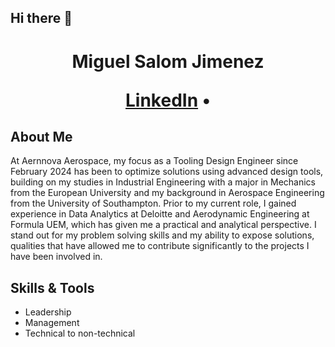 ## Hi there 👋

<!--
**miguelsalom99/miguelsalom99** is a ✨ _special_ ✨ repository because its `README.md` (this file) appears on your GitHub profile.

Here are some ideas to get you started:

- 🔭 I’m currently working on ...
- 🌱 I’m currently learning ...
- 👯 I’m looking to collaborate on ...
- 🤔 I’m looking for help with ...
- 💬 Ask me about ...
- 📫 How to reach me: ...
- 😄 Pronouns: ...
- ⚡ Fun fact: ...
-->
<h1 align="center"> Miguel Salom Jimenez
<p align="center">
 <a href="[LinkedIn URL]">LinkedIn</a> •
</p>

## About Me
At Aernnova Aerospace, my focus as a Tooling Design Engineer since February 2024 has been to optimize solutions using advanced design tools, building on my studies in Industrial Engineering with a major in Mechanics from the European University and my background in Aerospace Engineering from the University of Southampton. Prior to my current role, I gained experience in Data Analytics at Deloitte and Aerodynamic Engineering at Formula UEM, which has given me a practical and analytical perspective. I stand out for my problem solving skills and my ability to expose solutions, qualities that have allowed me to contribute significantly to the projects I have been involved in.

## Skills & Tools
- Leadership
- Management
- Technical to non-technical
